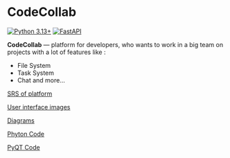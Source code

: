 # CodeCollab

[![Python 3.13+](https://img.shields.io/badge/Python-3.13+-green.svg)](https://www.python.org/)
[![FastAPI](https://img.shields.io/badge/FastAPI-0.115+-lightblue.svg)](https://fastapi.tiangolo.com/)

**CodeCollab** — platform for developers, who wants to work in a big team on projects with a lot of features like :
- File System
- Task System
- Chat
and more...

[SRS of platform](https://github.com/korhvimtv/code-collab/blob/main/Requirements/SRS.md)

[User interface images]()

[Diagrams]()

[Phyton Code]()

[PyQT Code]()

